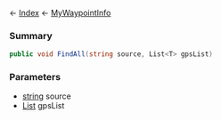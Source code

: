 ← [Index](Api-Index) ← [MyWaypointInfo](Sandbox.ModAPI.Ingame.MyWaypointInfo)

### Summary

```csharp
public void FindAll(string source, List<T> gpsList)
```

### Parameters

* [string](https://docs.microsoft.com/en-us/dotnet/api/system.string?view=netframework-4.6) source
* [List<T>](https://docs.microsoft.com/en-us/dotnet/api/system.collections.generic.list?view=netframework-4.6) gpsList
